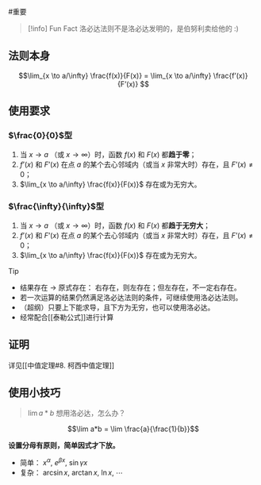 #重要 

> [!info] Fun Fact
> 洛必达法则不是洛必达发明的，是伯努利卖给他的 :)

## 法则本身

$$\lim_{x \to a/\infty} \frac{f(x)}{F(x)} = \lim_{x \to a/\infty} \frac{f’(x)}{F’(x)} $$

## 使用要求

### $\frac{0}{0}$型

1. 当 $x \to a$ （或 $x \to \infty$）时，函数 $f(x)$ 和 $F(x)$ 都**趋于零**；
2. $f’(x)$ 和 $F’(x)$ 在点 $a$ 的某个去心邻域内（或当 $x$ 非常大时）存在，且 $F’(x) \ne 0$；
3. $\lim_{x \to a/\infty} \frac{f(x)}{F(x)}$ 存在或为无穷大。

### $\frac{\infty}{\infty}$型

1. 当 $x \to a$ （或 $x \to \infty$）时，函数 $f(x)$ 和 $F(x)$ 都**趋于无穷大**；
2. $f’(x)$ 和 $F’(x)$ 在点 $a$ 的某个去心邻域内（或当 $x$ 非常大时）存在，且 $F’(x) \ne 0$；
3. $\lim_{x \to a/\infty} \frac{f(x)}{F(x)}$ 存在或为无穷大。

>[!tip]
> - 结果存在 $\to$ 原式存在：
> 	右存在，则左存在；但左存在，不一定右存在。
> - 若一次运算的结果仍然满足洛必达法则的条件，可继续使用洛必达法则。
> - （超纲）只要上下能求导，且下方为无穷，也可以使用洛必达。
> - 经常配合[[泰勒公式]]进行计算


## 证明

详见[[中值定理#8. 柯西中值定理]]

## 使用小技巧

> $\lim a*b$ 想用洛必达，怎么办？

$$\lim a*b = \lim \frac{a}{\frac{1}{b}}$$

**设置分母有原则，简单因式才下放。**

- 简单： $x^\alpha, ~ e^{\beta x}, ~ \sin \gamma x$
- 复杂： $\arcsin x, ~ \arctan x, ~ \ln x, ~ \cdots$